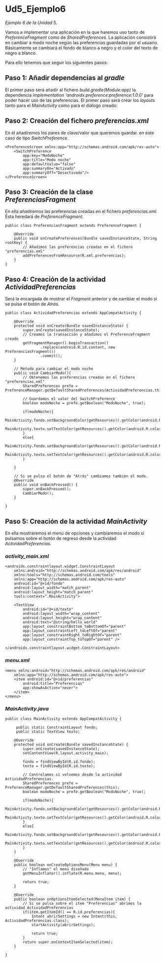 # Ud5_Ejemplo6
_Ejemplo 6 de la Unidad 5._

Vamos a implementar una aplicación en la que haremos uso tanto de _PreferenceFragment_ como de _SharedPreferences_. La aplicación 
consistirá en cambiar a modo noche según las preferencias guardadas por el usuario. Básicamente se cambiará el fondo de blanco a 
negro y el color del texto de negro a blanco.


Para ello tenemos que seguir los siguientes pasos:

## Paso 1: Añadir dependencias al _gradle_

El primer paso será añadir al fichero _build.gradle(Module:app)_ la dependencia _implementation 'androidx.preference:preference:1.0.0'_ 
para poder hacer uso de las preferencias.
El primer paso será crear los _layouts_ tanto para el _MainActivity_ como para el diálogo creado:

## Paso 2: Creación del fichero _preferencias.xml_

En él añadiremos los pares de clave/valor que queremos guardar. en este caso de tipo _SwitchPreference_.

```
<PreferenceScreen xmlns:app="http://schemas.android.com/apk/res-auto">
    <SwitchPreference
        app:key="ModoNoche"
        app:title="Modo noche"
        app:defaultValue="false"
        app:summaryOn="Activado"
        app:summaryOff="Desactivado"/>
</PreferenceScreen>
```

## Paso 3: Creación de la clase _PreferenciasFragment_

En ella añadiremos las preferencias creadas en el fichero _preferencias.xml_. Ésta heredará de _PreferenceFragment_.

```
public class PreferenciasFragment extends PreferenceFragment {

    @Override
    public void onCreatePreferences(Bundle savedInstanceState, String rootKey) {
        // Añadimos las preferencias creadas en el fichero "preferencias.xml"
        addPreferencesFromResource(R.xml.preferencias);
    }
}
```

## Paso 4: Creación de la actividad _ActividadPreferencias_

Será la encargada de mostrar el _Fragment_ anterior y de cambiar el modo si se pulsa el botón de _Atrás_.

```
public class ActividadPreferencias extends AppCompatActivity {

    @Override
    protected void onCreate(Bundle savedInstanceState) {
        super.onCreate(savedInstanceState);
        // Creamos la transacción y añadimos el PreferenceFragment creado
        getFragmentManager().beginTransaction()
                .replace(android.R.id.content, new PreferenciasFragment())
                .commit();
    }

    // Método para cambiar el modo noche
    public void CambiarModo(){
        // Obtenemos las preferencias creadas en el fichero "preferencias.xml"
        SharedPreferences prefe = PreferenceManager.getDefaultSharedPreferences(ActividadPreferencias.this);

        // Guardamos el valor del SwitchPreference
        boolean modoNoche = prefe.getBoolean("ModoNoche", true);

        if(modoNoche){
            MainActivity.fondo.setBackgroundColor(getResources().getColor(android.R.color.black));
            MainActivity.texto.setTextColor(getResources().getColor(android.R.color.white));
        }
        else{
            MainActivity.fondo.setBackgroundColor(getResources().getColor(android.R.color.white));
            MainActivity.texto.setTextColor(getResources().getColor(android.R.color.black));
        }

    }

    // Si se pulsa el botón de "Atrás" cambiamos también el modo.
    @Override
    public void onBackPressed() {
        super.onBackPressed();
        CambiarModo();
    }

}
```

## Paso 5: Creación de la actividad _MainActivity_
En ella mostraremos el menú de opciones y cambiaremos el modo si pulsamos sobre el botón de regreso desde la actividad _ActividadPreferencias_.

### _activity_main.xml_
```
<androidx.constraintlayout.widget.ConstraintLayout
    xmlns:android="http://schemas.android.com/apk/res/android"
    xmlns:tools="http://schemas.android.com/tools"
    xmlns:app="http://schemas.android.com/apk/res-auto"
    android:id="@+id/fondo"
    android:layout_width="match_parent"
    android:layout_height="match_parent"
    tools:context=".MainActivity">

    <TextView
        android:id="@+id/texto"
        android:layout_width="wrap_content"
        android:layout_height="wrap_content"
        android:text="@string/hello_world"
        app:layout_constraintBottom_toBottomOf="parent"
        app:layout_constraintLeft_toLeftOf="parent"
        app:layout_constraintRight_toRightOf="parent"
        app:layout_constraintTop_toTopOf="parent" />

</androidx.constraintlayout.widget.ConstraintLayout>
```

### _menu.xml_
```
<menu xmlns:android="http://schemas.android.com/apk/res/android"
    xmlns:app="http://schemas.android.com/apk/res-auto">
    <item android:id="@+id/preferencias"
        android:title="Preferencias"
        app:showAsAction="never">
    </item>
</menu>
```

### _MainActivity.java_
```
public class MainActivity extends AppCompatActivity {

     public static ConstraintLayout fondo;
     public static TextView texto;

    @Override
    protected void onCreate(Bundle savedInstanceState) {
        super.onCreate(savedInstanceState);
        setContentView(R.layout.activity_main);

        fondo = findViewById(R.id.fondo);
        texto = findViewById(R.id.texto);

        // Controlamos si volvemos desde la actividad ActividadPreferencias.
        SharedPreferences prefe = PreferenceManager.getDefaultSharedPreferences(this);
        boolean modoNoche = prefe.getBoolean("ModoNoche", true);

        if(modoNoche){
            MainActivity.fondo.setBackgroundColor(getResources().getColor(android.R.color.black));
            MainActivity.texto.setTextColor(getResources().getColor(android.R.color.white));
        }
        else{
            MainActivity.fondo.setBackgroundColor(getResources().getColor(android.R.color.white));
            MainActivity.texto.setTextColor(getResources().getColor(android.R.color.black));
        }
    }

    @Override
    public boolean onCreateOptionsMenu(Menu menu) {
        // "Inflamos" el menú diseñado
        getMenuInflater().inflate(R.menu.menu, menu);

        return true;
    }

    @Override
    public boolean onOptionsItemSelected(MenuItem item) {
        // Si se pulsa sobre el item "Preferencias" abrimos la actividad ActividadPreferencias
        if(item.getItemId() == R.id.preferencias){
            Intent abrirSettings = new Intent(this, ActividadPreferencias.class);
            startActivity(abrirSettings);

            return true;
        }
        return super.onContextItemSelected(item);
    }

}
```
